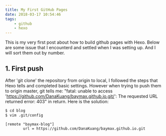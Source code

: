 ```yaml
---
title: My First GitHub Pages
date: 2018-03-17 10:54:46
tags: 
    - github
    - hexo 
---
```


This is my very first post about how to build github pages with Hexo.
Below are some issue that I encounterd and settled when I was setting up. And I will sort them out by number.

## 1. First push

After 'git clone' the repository from origin to local, I followed the steps that Hexo tells and completed basic settings. However when trying to push them to origin master, git tells me: 
"fatal: unable to access 'https://github.com/DanaKuang/baymax.github.io.git/': The requested URL returned error: 403" in return. 
Here is the solution:

``` bash
$ cd blog
$ vim .git/config
```

```
[remote "baymax-blog"]
        url = https://github.com/DanaKuang/baymax.github.io.git
```

